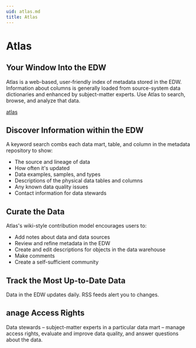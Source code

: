 ```yaml
---
uid: atlas.md
title: Atlas
---
```


# Atlas

## Your Window Into the EDW
Atlas is a web-based, user-friendly index of metadata stored in the EDW. Information about columns is generally loaded from source-system data dictionaries and enhanced by subject-matter experts. Use Atlas to search, browse, and analyze that data.

[atlas](media/data-location.png)

## Discover Information within the EDW
A keyword search combs each data mart, table, and column in the metadata repository to show:

* The source and lineage of data
* How often it's updated
* Data examples, samples, and types
* Descriptions of the physical data tables and columns
* Any known data quality issues
* Contact information for data stewards

## Curate the Data
Atlas's wiki-style contribution model encourages users to:

* Add notes about data and data sources
* Review and refine metadata in the EDW
* Create and edit descriptions for objects in the data warehouse
* Make comments
* Create a self-sufficient community

## Track the Most Up-to-Date Data
Data in the EDW updates daily. RSS feeds alert you to changes.

## anage Access Rights
Data stewards – subject-matter experts in a particular data mart – manage access rights, evaluate and improve data quality, and answer questions about the data.